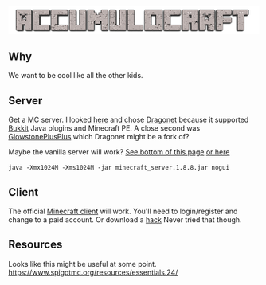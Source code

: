 ![Accumulocraft](accumulocraft.png)

## Why

We want to be cool like all the other kids.

## Server

Get a MC server. I looked [here](http://wiki.vg/Server_List) and chose [Dragonet](http://dragonet.org/)
because it supported [Bukkit](http://bukkit.org/) Java plugins and Minecraft PE. A close
second was [GlowstonePlusPlus](https://github.com/GlowstonePlusPlus/GlowstonePlusPlus) which
Dragonet might be a fork of?

Maybe the vanilla server will work? [See bottom of this page](https://minecraft.net/download)
[or here](https://s3.amazonaws.com/Minecraft.Download/versions/1.8.8/minecraft_server.1.8.8.jar)

```
java -Xmx1024M -Xms1024M -jar minecraft_server.1.8.8.jar nogui
```

## Client

The official [Minecraft client](https://minecraft.net/download) will work. You'll need
to login/register and change to a paid account. Or download a [hack](http://wiki.vg/Client_List)
Never tried that though.

## Resources
Looks like this might be useful at some point.
https://www.spigotmc.org/resources/essentials.24/
